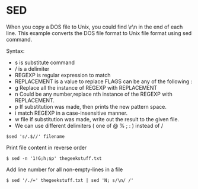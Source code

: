 # SED

When you copy a DOS file to Unix, you could find \r\n in the end of each line. This example converts the DOS file format to Unix file format using sed command.


Syntax:
* s is substitute command
* / is a delimiter
* REGEXP is regular expression to match
* REPLACEMENT is a value to replace
FLAGS can be any of the following :
* g Replace all the instance of REGEXP with REPLACEMENT
* n Could be any number,replace nth instance of the REGEXP with REPLACEMENT.
* p If substitution was made, then prints the new pattern space.
* i match REGEXP in a case-insensitive manner.
* w file If substitution was made, write out the result to the given file.
* We can use different delimiters ( one of @ % ; : ) instead of /


```
$sed 's/.$//' filename
```

Print file content in reverse order

```
$ sed -n '1!G;h;$p' thegeekstuff.txt
```

Add line number for all non-empty-lines in a file

```
$ sed '/./=' thegeekstuff.txt | sed 'N; s/\n/ /'
```